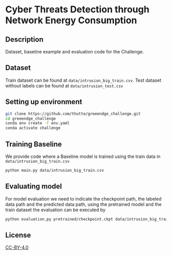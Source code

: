 # Cyber Threats Detection through Network Energy Consumption



## Description
Dataset, baseline example and evaluation code for the Challenge.

## Dataset
Train dataset can be found at `data/intrusion_big_train.csv`. Test dataset without labels can be found at `data/intrusion_test.csv`

## Setting up environment
```bash
git clone https://github.com/thutte/greeendge_challenge.git
cd greeendge_challenge
conda env create -f env.yaml
conda activate challenge
```

## Training Baseline
We provide code where a Baseline model is trained using the train data in `data/intrusion_big_train.csv`
```bash
python main.py data/intrusion_big_train.csv
```

## Evaluating model 
For model evaluation we need to indicate the checkpoint path, the labeled data path and the predicted data path, using the pretrained model and the train dataset the evaluation can be executed by
```bash
python evaluation.py pretrained/checkpoint.ckpt data/intrusion_big_train.csv data/intrusion_big_train_pred.csv
```
## License

[CC-BY-4.0](https://creativecommons.org/licenses/by/4.0/)
